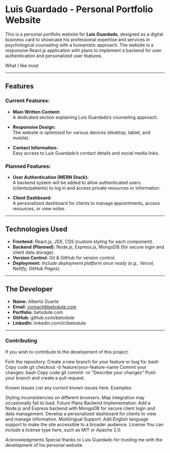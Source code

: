 **Luis Guardado - Personal Portfolio Website**
==============================================

This is a personal portfolio website for **Luis Guardado**, designed as a digital business card to showcase his professional expertise and services in psychological counseling with a humanistic approach. The website is a responsive React.js application with plans to implement a backend for user authentication and personalized user features.

What I like most 

---

## **Features**

### Current Features:
- **Main Written Content:**  
  A dedicated section explaining Luis Guardado’s counseling approach.
  
- **Responsive Design:**  
  The website is optimized for various devices (desktop, tablet, and mobile).  
  
- **Contact Information:**  
  Easy access to Luis Guardado’s contact details and social media links.

### Planned Features:
- **User Authentication (MERN Stack):**  
  A backend system will be added to allow authenticated users (clients/patients) to log in and access private resources or information.
  
- **Client Dashboard:**  
  A personalized dashboard for clients to manage appointments, access resources, or view notes.

---

## **Technologies Used**

- **Frontend:** React.js, JSX, CSS (custom styling for each component).  
- **Backend (Planned):** Node.js, Express.js, MongoDB (for secure login and client data storage).  
- **Version Control:** Git & GitHub for version control.  
- **Deployment:** _Include deployment platform once ready (e.g., Vercel, Netlify, GitHub Pages)._

---

## **The Developer**

- **Name:** Alberto Duarte
- **Email:** contact@betodute.com
- **Portfolio:** betodute.com
- **GitHub:** github.com/betodute
- **LinkedIn:** linkedin.com/in/betodute

---

### **Contributing**
If you wish to contribute to the development of this project:

Fork the repository.
Create a new branch for your feature or bug fix:
bash
Copy code
git checkout -b feature/your-feature-name
Commit your changes:
bash
Copy code
git commit -m "Describe your changes"
Push your branch and create a pull request.

Known Issues
List any current known issues here.
Examples:

Styling inconsistencies on different browsers.
Map integration may occasionally fail to load.
Future Plans
Backend Implementation:
Add a Node.js and Express backend with MongoDB for secure client login and data management.
Develop a personalized dashboard for clients to view and manage information.
Multilingual Support:
Add English language support to make the site accessible to a broader audience.
License
You can include a license type here, such as MIT or Apache 2.0.

Acknowledgments
Special thanks to Luis Guardado for trusting me with the development of his personal website.


